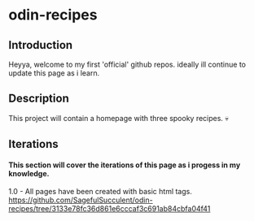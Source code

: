 # odin-recipes

## Introduction
Heyya, welcome to my first 'official' github repos.
ideally ill continue to update this page as i learn.


## Description
This project will contain a homepage with three spooky recipes. :skull:

## Iterations 
#### This section will cover the iterations of this page as i progess in my knowledge.

1.0 - All pages have been created with basic html tags. https://github.com/SagefulSucculent/odin-recipes/tree/3133e78fc36d861e6cccaf3c691ab84cbfa04f41